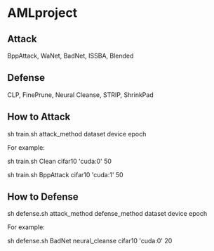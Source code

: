 # AMLproject




## Attack

BppAttack, WaNet, BadNet, ISSBA, Blended

## Defense

CLP, FinePrune, Neural Cleanse, STRIP, ShrinkPad


## How to Attack

sh train.sh attack_method dataset device epoch

For example:

sh train.sh Clean cifar10 'cuda:0' 50 

sh train.sh BppAttack cifar10 'cuda:1' 50 

## How to Defense

sh defense.sh attack_method defense_method dataset device epoch

For example:

sh defense.sh BadNet neural_cleanse cifar10 'cuda:0' 20
